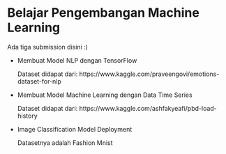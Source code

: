 # Belajar Pengembangan Machine Learning
Ada tiga submission disini :)

- Membuat Model NLP dengan TensorFlow
  <p>Dataset didapat dari: https://www.kaggle.com/praveengovi/emotions-dataset-for-nlp</p>
- Membuat Model Machine Learning dengan Data Time Series
  <p>Dataset didapat dari: https://www.kaggle.com/ashfakyeafi/pbd-load-history</p>
- Image Classification Model Deployment
  <p>Datasetnya adalah Fashion Mnist</p>
